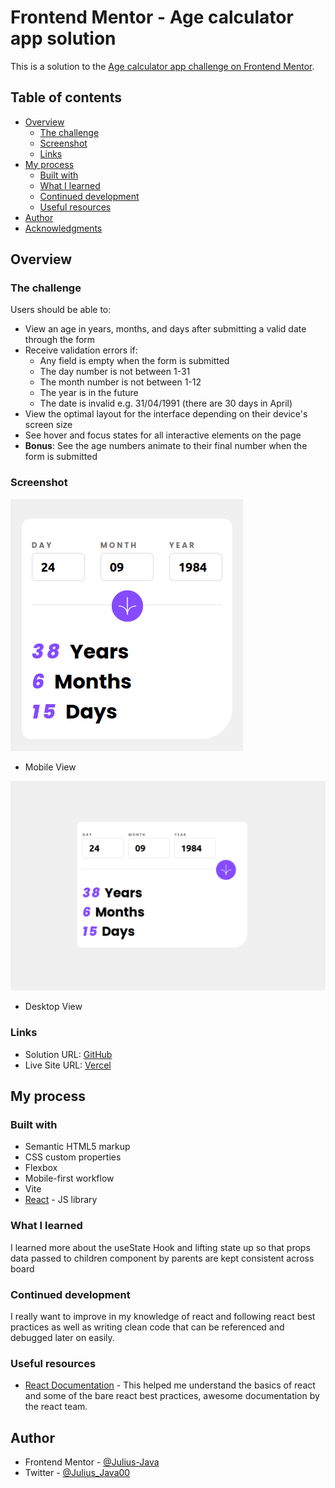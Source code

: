 # Frontend Mentor - Age calculator app solution

This is a solution to the [Age calculator app challenge on Frontend Mentor](https://www.frontendmentor.io/challenges/age-calculator-app-dF9DFFpj-Q).

## Table of contents

- [Overview](#overview)
  - [The challenge](#the-challenge)
  - [Screenshot](#screenshot)
  - [Links](#links)
- [My process](#my-process)
  - [Built with](#built-with)
  - [What I learned](#what-i-learned)
  - [Continued development](#continued-development)
  - [Useful resources](#useful-resources)
- [Author](#author)
- [Acknowledgments](#acknowledgments)

## Overview

### The challenge

Users should be able to:

- View an age in years, months, and days after submitting a valid date through the form
- Receive validation errors if:
  - Any field is empty when the form is submitted
  - The day number is not between 1-31
  - The month number is not between 1-12
  - The year is in the future
  - The date is invalid e.g. 31/04/1991 (there are 30 days in April)
- View the optimal layout for the interface depending on their device's screen size
- See hover and focus states for all interactive elements on the page
- **Bonus**: See the age numbers animate to their final number when the form is submitted

### Screenshot

![](./screenshot/ageCMobile.png)
- Mobile View

![](./screenshot/ageCDesktop.png)
- Desktop View

### Links

- Solution URL: [GitHub](https://your-solution-url.com)
- Live Site URL: [Vercel](https://your-live-site-url.com)

## My process

### Built with

- Semantic HTML5 markup
- CSS custom properties
- Flexbox
- Mobile-first workflow
- Vite
- [React](https://reactjs.org/) - JS library

### What I learned

I learned more about the useState Hook and lifting state up so that props data passed to children component by parents are kept consistent across board


### Continued development

I really want to improve in my knowledge of react and following react best practices as well as writing clean code that can be referenced and debugged later on easily.

### Useful resources

- [React Documentation](https://react.dev/learn/) - This helped me understand the basics of react and some of the bare react best practices, awesome documentation by the react team.

## Author

- Frontend Mentor - [@Julius-Java](https://www.frontendmentor.io/profile/julius-java)
- Twitter - [@Julius_Java00](https://www.twitter.com/julius_java00)

